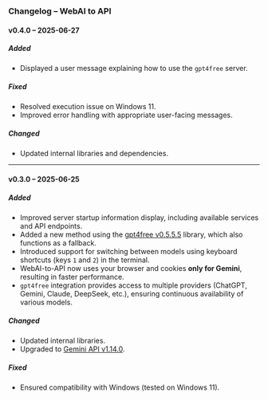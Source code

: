 ### Changelog – WebAI to API

#### v0.4.0 – 2025-06-27

##### Added

- Displayed a user message explaining how to use the `gpt4free` server.

##### Fixed

- Resolved execution issue on Windows 11.
- Improved error handling with appropriate user-facing messages.

##### Changed

- Updated internal libraries and dependencies.

---

#### v0.3.0 – 2025-06-25

##### Added

- Improved server startup information display, including available services and API endpoints.
- Added a new method using the [gpt4free v0.5.5.5](https://github.com/xtekky/gpt4free) library, which also functions as a fallback.
- Introduced support for switching between models using keyboard shortcuts (keys `1` and `2`) in the terminal.
- WebAI-to-API now uses your browser and cookies **only for Gemini**, resulting in faster performance.
- `gpt4free` integration provides access to multiple providers (ChatGPT, Gemini, Claude, DeepSeek, etc.), ensuring continuous availability of various models.

##### Changed

- Updated internal libraries.
- Upgraded to [Gemini API v1.14.0](https://github.com/HanaokaYuzu/Gemini-API).

##### Fixed

- Ensured compatibility with Windows (tested on Windows 11).
